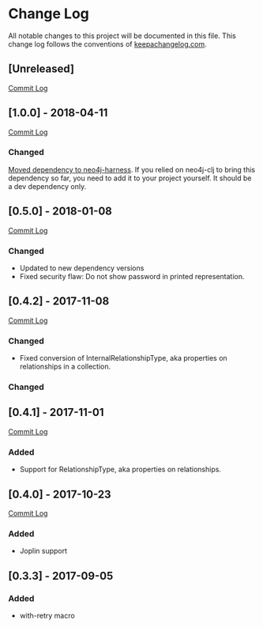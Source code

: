 # Change Log
All notable changes to this project will be documented in this file. This change log follows the conventions of [keepachangelog.com](http://keepachangelog.com/).


## [Unreleased]
[Commit Log](https://github.com/gorillalabs/neo4j-clj/compare/v1.0.0...HEAD)


## [1.0.0] - 2018-04-11
[Commit Log](https://github.com/gorillalabs/neo4j-clj/compare/v0.5.0...v1.0.0)

### Changed
[Moved dependency to neo4j-harness](https://github.com/gorillalabs/neo4j-clj/issues/5). If you relied on neo4j-clj to bring this dependency so far, you need to add it to your project yourself. It should be a dev dependency only. 


## [0.5.0] - 2018-01-08
[Commit Log](https://github.com/gorillalabs/neo4j-clj/compare/v0.4.2...v0.5.0)

### Changed
- Updated to new dependency versions
- Fixed security flaw: Do not show password in printed representation.


## [0.4.2] - 2017-11-08
[Commit Log](https://github.com/gorillalabs/neo4j-clj/compare/v0.4.1...v0.4.2)

### Changed
- Fixed conversion of InternalRelationshipType, aka properties on relationships in a collection.


### Changed

## [0.4.1] - 2017-11-01
[Commit Log](https://github.com/gorillalabs/neo4j-clj/compare/v0.4.0...v0.4.1)

### Added
- Support for RelationshipType, aka properties on relationships.

## [0.4.0] - 2017-10-23
[Commit Log](https://github.com/gorillalabs/neo4j-clj/compare/v0.3.3...v0.4.0)

### Added
- Joplin support

## [0.3.3] - 2017-09-05
### Added
- with-retry macro



